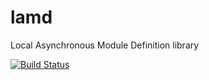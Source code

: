 # lamd
Local Asynchronous Module Definition library

[![Build Status](https://travis-ci.org/perry-mitchell/lamd.svg)](https://travis-ci.org/perry-mitchell/lamd)

